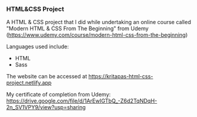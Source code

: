 ### HTML&CSS Project

A HTML & CSS project that I did while undertaking an online course called "Modern HTML & CSS From The Beginning" from Udemy (https://www.udemy.com/course/modern-html-css-from-the-beginning)

Languages used include:

- HTML
- Sass

The website can be accessed at https://kritapas-html-css-project.netlify.app

My certificate of completion from Udemy: https://drive.google.com/file/d/1ArEwIGTbQ_-Z6d2TqNDqH-2n_SV1VPY9/view?usp=sharing
